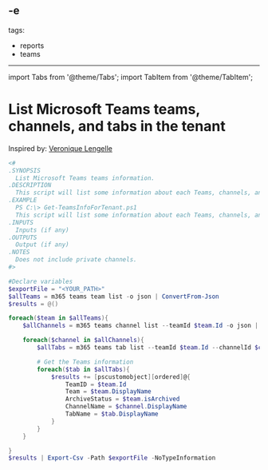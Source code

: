 -e <!-- DISCLAIMER: All secrets, passwords, and sensitive values in this document are examples only and not real credentials. -->
---
tags:
  - reports
  - teams
---

import Tabs from '@theme/Tabs';
import TabItem from '@theme/TabItem';

# List Microsoft Teams teams, channels, and tabs in the tenant

Inspired by: [Veronique Lengelle](https://veronicageek.com/powershell/powershell-for-m365/EXAMPLE_SECRET_VALUE_PLACEHOLDER/2020/07/)

<Tabs>
  <TabItem value="PowerShell">

  ```powershell
  <#
  .SYNOPSIS
    List Microsoft Teams teams information.
  .DESCRIPTION
    This script will list some information about each Teams, channels, and tabs within the tenant. Does not include private channels.
  .EXAMPLE
    PS C:\> Get-TeamsInfoForTenant.ps1
    This script will list some information about each Teams, channels, and tabs within the tenant
  .INPUTS
    Inputs (if any)
  .OUTPUTS
    Output (if any)
  .NOTES
    Does not include private channels.
  #>

  #Declare variables
  $exportFile = "<YOUR_PATH>"
  $allTeams = m365 teams team list -o json | ConvertFrom-Json
  $results = @()

  foreach($team in $allTeams){
      $allChannels = m365 teams channel list --teamId $team.Id -o json | ConvertFrom-Json

      foreach($channel in $allChannels){
          $allTabs = m365 teams tab list --teamId $team.Id --channelId $channel.Id -o json | ConvertFrom-Json

          # Get the Teams information
          foreach($tab in $allTabs){
              $results += [pscustomobject][ordered]@{
                  TeamID = $team.Id
                  Team = $team.DisplayName
                  ArchiveStatus = $team.isArchived
                  ChannelName = $channel.DisplayName
                  TabName = $tab.DisplayName
              }
          }
      }

  }
  $results | Export-Csv -Path $exportFile -NoTypeInformation
  ```

  </TabItem>
</Tabs>
